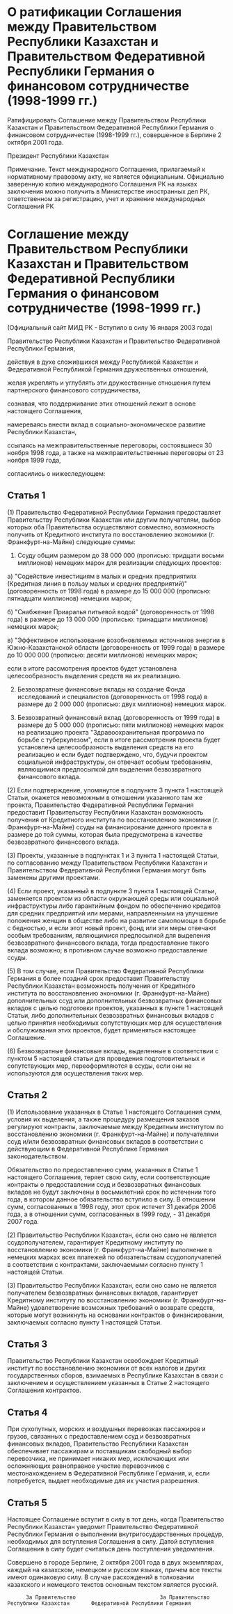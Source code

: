 # О ратификации Соглашения между Правительством Республики Казахстан и Правительством Федеративной Республики Германия о финансовом сотрудничестве (1998-1999 гг.)

Ратифицировать Соглашение между Правительством Республики Казахстан и Правительством Федеративной Республики Германия о финансовом сотрудничестве (1998-1999 гг.), совершенное в Берлине 2 октября 2001 года.

Президент Республики Казахстан

Примечание. Текст международного Соглашения, прилагаемый к нормативному правовому акту, не является официальным. Официально заверенную копию международного Соглашения РК на языках заключения можно получить в Министерстве иностранных дел РК, ответственном за регистрацию, учет и хранение международных Соглашений РК

# Соглашение между Правительством Республики Казахстан и Правительством Федеративной Республики Германия о финансовом сотрудничестве (1998-1999 гг.)

(Официальный сайт МИД РК - Вступило в силу 16 января 2003 года)

Правительство Республики Казахстан и Правительство Федеративной Республики Германия,

действуя в духе сложившихся между Республикой Казахстан и Федеративной Республикой Германия дружественных отношений,

желая укреплять и углублять эти дружественные отношения путем партнерского финансового сотрудничества,

сознавая, что поддерживание этих отношений лежит в основе настоящего Соглашения,

намереваясь внести вклад в социально-экономическое развитие Республики Казахстан,

ссылаясь на межправительственные переговоры, состоявшиеся 30 ноября 1998 года, а также на межправительственные переговоры от 23 ноября 1999 года,

согласились о нижеследующем:

## Статья 1

(1) Правительство Федеративной Республики Германия предоставляет Правительству Республики Казахстан или другим получателям, выбор которых оба Правительства осуществляют совместно, возможность получить от Кредитного института по восстановлению экономики (г. Франкфурт-на-Майне) следующие суммы:

1. Ссуду общим размером до 38 000 000 (прописью: тридцати восьми миллионов) немецких марок для реализации следующих проектов:

а) "Содействие инвестициям в малых и средних предприятиях (Кредитная линия в пользу малых и средних предприятий)" (договоренность от 1998 года) в размере до 15 000 000 (прописью: пятнадцати миллионов) немецких марок;

б) "Снабжение Приаралья питьевой водой" (договоренность от 1998 года) в размере до 13 000 000 (прописью: тринадцати миллионов) немецких марок;

в) "Эффективное использование возобновляемых источников энергии в Южно-Казахстанской области (договоренность от 1999 года) в размере до 10 000 000 (прописью: десяти миллионов) немецких марок;

если в итоге рассмотрения проектов будет установлена целесообразность выделения средств на их реализацию.

2. Безвозвратные финансовые вклады на создание Фонда исследований и специалистов (договоренность от 1998 года) в размере до 2 000 000 (прописью: двух миллионов) немецких марок.

3. Безвозвратный финансовый вклад (договоренность от 1999 года) в размере до 5 000 000 (прописью: пяти миллионов) немецких марок на реализацию проекта "Здравоохранительная программа по борьбе с туберкулезом", если в итоге рассмотрения проекта будет установлена целесообразность выделения средств на его реализацию и если будет подтверждено, что, будучи проектом социальной инфраструктуры, он отвечает особым требованиям, являющимися предпосылкой для выделения безвозвратного финансового вклада.

(2) Если подтверждение, упомянутое в подпункте 3 пункта 1 настоящей Статьи, окажется невозможным в отношении указанного там же проекта, Правительство Федеративной Республики Германия предоставит Правительству Республики Казахстан возможность получения от Кредитного института по восстановлению экономики (г. Франкфурт-на-Майне) ссуды на финансирование данного проекта в размере до той суммы, которая была предусмотрена в качестве безвозвратного финансового вклада.

(3) Проекты, указанные в подпунктах 1 и 3 пункта 1 настоящей Статьи, по согласованию между Правительством Республики Казахстан и Правительством Федеративной Республики Германия могут быть заменены другими проектами.

(4) Если проект, указанный в подпункте 3 пункта 1 настоящей Статьи, заменяется проектом из области окружающей среды или социальной инфраструктуры либо гарантийным фондом по обеспечению кредитов для средних предприятий или мерами, направленными на улучшение положения женщин в обществе либо на развитие самопомощи в борьбе с бедностью, и если этот новый проект, фонд или эти меры отвечают особым требованиям, являющимися предпосылкой для выделения безвозвратного финансового вклада, тогда предоставление такого вклада возможно; в противном случае возможно предоставление ссуды.

(5) В том случае, если Правительство Федеративной Республики Германия в более поздний срок предоставит Правительству Республики Казахстан возможность получения от Кредитного института по восстановлению экономики (г. Франкфурт-на-Майне) дополнительных ссуд или дополнительных безвозвратных финансовых вкладов с целью подготовки проектов, указанных в пункте 1 настоящей Статьи, либо дополнительных безвозвратных финансовых вкладов с целью принятия необходимых сопутствующих мер для осуществления и обслуживания этих проектов, будет применяться настоящее Соглашение.

(6) Безвозвратные финансовые вклады, выделенные в соответствии с пунктом 5 настоящей статьи для проведения подготовительных и сопутствующих мер, переоформляются в ссуды, если они не используются для осуществления таких мер.

## Статья 2

(1) Использование указанных в Статье 1 настоящего Соглашения сумм, условия их выделения, а также процедуру размещения заказов регулируют контракты, заключаемые между Кредитным институтом по восстановлению экономики (г. Франкфурт-на-Майне) и получателями ссуд и/или безвозвратных финансовых вкладов в соответствии с действующим в Федеративной Республике Германия законодательством.

Обязательство по предоставлению сумм, указанных в Статье 1 настоящего Соглашения, теряет свою силу, если соответствующие контракты о предоставлении ссуд и безвозвратных финансовых вкладов не будут заключены в восьмилетний срок по истечении того года, в котором данное обязательство вступило в силу. В отношении сумм, согласованных в 1998 году, этот срок истечет 31 декабря 2006 года, а в отношении сумм, согласованных в 1999 году, - 31 декабря 2007 года.

(2) Правительство Республики Казахстан, если оно само не является ссудополучателем, гарантирует Кредитному институту по восстановлению экономики (г. Франкфурт-на-Майне) выполнение в немецких марках всех платежей по обязательствам ссудополучателей в соответствии с контрактами, заключаемыми согласно пункту 1 настоящей Статьи.

(3) Правительство Республики Казахстан, если оно само не является получателем безвозвратных финансовых вкладов, гарантирует Кредитному институту по восстановлению экономики (г. Франкфурт-на-Майне) удовлетворение возможных требований о возврате средств, которые могут возникнуть на основании контрактов о финансировании, заключаемых согласно пункту 1 настоящей Статьи.

## Статья 3

Правительство Республики Казахстан освобождает Кредитный институт по восстановлению экономики от всех налогов и других государственных сборов, взимаемых в Республике Казахстан в связи с заключением и осуществлением указанных в Статье 2 настоящего Соглашения контрактов.

## Статья 4

При сухопутных, морских и воздушных перевозках пассажиров и грузов, связанных с предоставлением ссуд и безвозвратных финансовых вкладов, Правительство Республики Казахстан обеспечивает пассажирам и поставщикам свободный выбор перевозчика, не принимает никаких мер, исключающих или осложняющих равноправное участие перевозчиков с местонахождением в Федеративной Республике Германия, и, если потребуется, выдает необходимые для их участия разрешения.

## Статья 5

Настоящее Соглашение вступит в силу в тот день, когда Правительство Республики Казахстан уведомит Правительство Федеративной Республики Германия о выполнении внутригосударственных процедур, необходимых для вступления Соглашения в силу. Датой вступления Соглашения в силу будет считаться день поступления уведомления.

Совершено в городе Берлине, 2 октября 2001 года в двух экземплярах, каждый на казахском, немецком и русском языках, причем все тексты имеют одинаковую силу. В случае расхождений в толковании казахского и немецкого текстов основным текстом является русский.

          За Правительство                           За Правительство      Республики Казахстан       Федеративной Республики Германия

